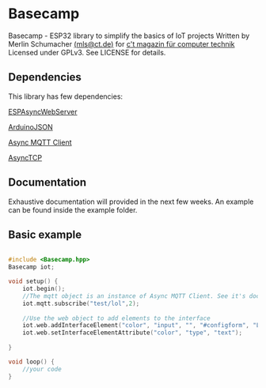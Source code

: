 # Basecamp

Basecamp - ESP32 library to simplify the basics of IoT projects
Written by Merlin Schumacher [(mls@ct.de)](mls@ct.de) for [c't magazin für computer technik](www.ct.de)
Licensed under GPLv3. See LICENSE for details.

## Dependencies

This library has few dependencies:

[ESPAsyncWebServer](https://github.com/me-no-dev/ESPAsyncWebServer)

[ArduinoJSON](https://github.com/bblanchon/ArduinoJson)

[Async MQTT Client](https://github.com/marvinroger/async-mqtt-client)

[AsyncTCP](https://github.com/me-no-dev/AsyncTCP)

## Documentation

Exhaustive documentation will provided in the next few weeks. An example can be found inside the example folder.

## Basic example

```cpp

#include <Basecamp.hpp>
Basecamp iot;

void setup() {
	iot.begin();
    //The mqtt object is an instance of Async MQTT Client. See it's documentation for details.
    iot.mqtt.subscribe("test/lol",2);
    
    //Use the web object to add elements to the interface
    iot.web.addInterfaceElement("color", "input", "", "#configform", "LampColor");
    iot.web.setInterfaceElementAttribute("color", "type", "text");
    
}

void loop() {
	//your code
}

```
